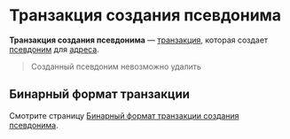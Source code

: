 # Транзакция создания псевдонима

**Транзакция создания псевдонима** — [транзакция](/blockchain/transaction.md), которая создает [псевдоним](/blockchain/alias.md) для [адреса](/blockchain/address.md).

> Созданный псевдоним невозможно удалить

## Бинарный формат транзакции

Смотрите страницу [Бинарный формат транзакции создания псевдонима](/blockchain/binary-format/transaction-binary-format/alias-transaction-binary-format.md).
